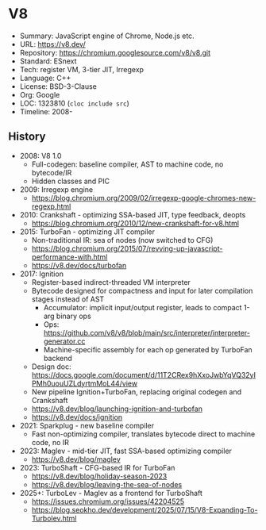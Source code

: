 # V8

* Summary:    JavaScript engine of Chrome, Node.js etc.
* URL:        https://v8.dev/
* Repository: https://chromium.googlesource.com/v8/v8.git
* Standard:   ESnext
* Tech:       register VM, 3-tier JIT, Irregexp
* Language:   C++
* License:    BSD-3-Clause
* Org:        Google
* LOC:        1323810 (`cloc include src`)
* Timeline:   2008-

## History
  * 2008: V8 1.0
    * Full-codegen: baseline compiler, AST to machine code, no bytecode/IR
    * Hidden classes and PIC
  * 2009: Irregexp engine
    * https://blog.chromium.org/2009/02/irregexp-google-chromes-new-regexp.html 
  * 2010: Crankshaft - optimizing SSA-based JIT, type feedback, deopts
    * https://blog.chromium.org/2010/12/new-crankshaft-for-v8.html
  * 2015: TurboFan - optimizing JIT compiler
    * Non-traditional IR: sea of nodes (now switched to CFG)
    * https://blog.chromium.org/2015/07/revving-up-javascript-performance-with.html
    * https://v8.dev/docs/turbofan
  * 2017: Ignition
    * Register-based indirect-threaded VM interpreter
    * Bytecode designed for compactness and input for later compilation stages instead of AST
      * Accumulator: implicit input/output register, leads to compact 1-arg binary ops
      * Ops: https://github.com/v8/v8/blob/main/src/interpreter/interpreter-generator.cc
      * Machine-specific assembly for each op generated by TurboFan backend
    * Design doc: https://docs.google.com/document/d/11T2CRex9hXxoJwbYqVQ32yIPMh0uouUZLdyrtmMoL44/view
    * New pipeline Ignition+TurboFan, replacing original codegen and Crankshaft
    * https://v8.dev/blog/launching-ignition-and-turbofan
    * https://v8.dev/docs/ignition
  * 2021: Sparkplug - new baseline compiler
    * Fast non-optimizing compiler, translates bytecode direct to machine code, no IR
  * 2023: Maglev - mid-tier JIT, fast SSA-based optimizing compiler
    * https://v8.dev/blog/maglev
  * 2023: TurboShaft - CFG-based IR for TurboFan
    * https://v8.dev/blog/holiday-season-2023
    * https://v8.dev/blog/leaving-the-sea-of-nodes
  * 2025+: TurboLev - Maglev as a frontend for TurboShaft
    * https://issues.chromium.org/issues/42204525
    * https://blog.seokho.dev/development/2025/07/15/V8-Expanding-To-Turbolev.html
